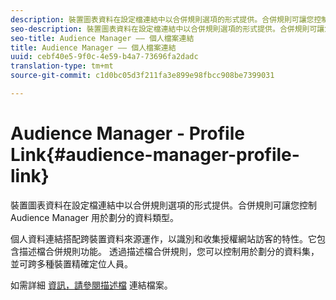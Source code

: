 ```yaml
---
description: 裝置圖表資料在設定檔連結中以合併規則選項的形式提供。合併規則可讓您控制 Audience Manager 用於劃分的資料類型。
seo-description: 裝置圖表資料在設定檔連結中以合併規則選項的形式提供。合併規則可讓您控制 Audience Manager 用於劃分的資料類型。
seo-title: Audience Manager —— 個人檔案連結
title: Audience Manager —— 個人檔案連結
uuid: cebf40e5-9f0c-4e59-b4a7-73696fa2dadc
translation-type: tm+mt
source-git-commit: c1d0bc05d3f211fa3e899e98fbcc908be7399031

---
```



# Audience Manager - Profile Link{#audience-manager-profile-link}

裝置圖表資料在設定檔連結中以合併規則選項的形式提供。合併規則可讓您控制 Audience Manager 用於劃分的資料類型。

個人資料連結搭配跨裝置資料來源運作，以識別和收集授權網站訪客的特性。它包含描述檔合併規則功能。 透過描述檔合併規則，您可以控制用於劃分的資料集，並可跨多種裝置精確定位人員。

如需詳細 [資訊，請參閱描述檔](https://marketing.adobe.com/resources/help/en_US/aam/profile-link-intro.html) 連結檔案。
